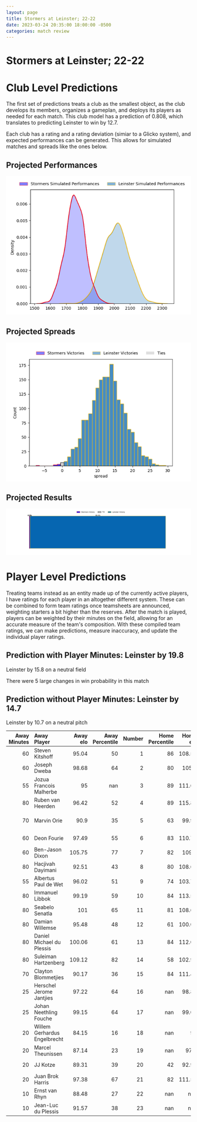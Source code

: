 ```yaml
---  
layout: page  
title: Stormers at Leinster; 22-22  
date: 2023-03-24 20:35:00 18:00:00 -0500  
categories: match review  
---
```

# Stormers at Leinster; 22-22

# Club Level Predictions


The first set of predictions treats a club as the smallest object, as the club develops its members, organizes a gameplan, and deploys its players as needed for each match. This club model has a prediction of 0.808, which translates to predicting Leinster to win by 12.7.

Each club has a rating and a rating deviation (simiar to a Glicko system), and expected performances can be generated. This allows for simulated matches and spreads like the ones below.
## Projected Performances


![Projected Performances](plots/performances_2023-03-24-Leinster-Stormers.png)
## Projected Spreads


![Projected Spreads](plots/spreads_2023-03-24-Leinster-Stormers.png)
## Projected Results


![Projected Results](plots/resultbar_2023-03-24-Leinster-Stormers.png)
# Player Level Predictions


Treating teams instead as an entity made up of the currently active players, I have ratings for each player in an altogether different system. These can be combined to form team ratings once teamsheets are announced, weighting starters a bit higher than the reserves. After the match is played, players can be weighted by their minutes on the field, allowing for an accurate measure of the team's composition. With these compiled team ratings, we can make predictions, measure inaccuracy, and update the individual player ratings.
## Prediction with Player Minutes: Leinster by 19.8


Leinster by 15.8 on a neutral field

There were 5 large changes in win probability in this match
## Prediction without Player Minutes: Leinster by 14.7


Leinster by 10.7 on a neutral pitch



|   Away Minutes | Away Player                  |   Away elo |   Away Percentile |   Number |   Home Percentile |   Home elo | Home Player          |   Home Minutes |
|---------------:|:-----------------------------|-----------:|------------------:|---------:|------------------:|-----------:|:---------------------|---------------:|
|             60 | Steven Kitshoff              |      95.04 |                50 |        1 |                86 |     108.57 | Michael Milne        |             61 |
|             60 | Joseph Dweba                 |      98.68 |                64 |        2 |                80 |     105.1  | John McKee           |             61 |
|             55 | Jozua Francois Malherbe      |      95    |               nan |        3 |                89 |     111.65 | Michael Ala'alatoa   |             61 |
|             80 | Ruben van Heerden            |      96.42 |                52 |        4 |                89 |     115.87 | Ross Molony          |             80 |
|             70 | Marvin Orie                  |      90.9  |                35 |        5 |                63 |      99.95 | Jason Howell Jenkins |             67 |
|             60 | Deon Fourie                  |      97.49 |                55 |        6 |                83 |     110.75 | Rhys Ruddock         |             61 |
|             60 | Ben-Jason Dixon              |     105.75 |                77 |        7 |                82 |     109.8  | Scott Penny          |             80 |
|             80 | Hacjivah Dayimani            |      92.51 |                43 |        8 |                80 |     108.65 | Max Deegan           |             80 |
|             55 | Albertus Paul de Wet         |      96.02 |                51 |        9 |                74 |     103.77 | Luke McGrath         |             67 |
|             80 | Immanuel Libbok              |      99.19 |                59 |       10 |                84 |     113.59 | Harry Byrne          |             80 |
|             80 | Seabelo Senatla              |     101    |                65 |       11 |                81 |     108.65 | Dave Kearney         |             80 |
|             80 | Damian Willemse              |      95.48 |                48 |       12 |                61 |     100.08 | Ciaran Frawley       |             80 |
|             80 | Daniel Michael du Plessis    |     100.06 |                61 |       13 |                84 |     112.05 | Liam Turner          |             80 |
|             80 | Suleiman  Hartzenberg        |     109.12 |                82 |       14 |                58 |     102.92 | Rob Russell          |             80 |
|             70 | Clayton Blommetjies          |      90.17 |                36 |       15 |                84 |     111.49 | Jordan Larmour       |             80 |
|             25 | Herschel Jerome Jantjies     |      97.22 |                64 |       16 |               nan |      98.81 | Vakh Abdaladze       |             19 |
|             25 | Johan Neethling Fouche       |      99.15 |                64 |       17 |               nan |      99.06 | Will Connors         |             19 |
|             20 | Willem Gerhardus Engelbrecht |      84.15 |                16 |       18 |               nan |      95    | Edward Byrne         |             19 |
|             20 | Marcel Theunissen            |      87.14 |                23 |       19 |               nan |      97.9  | Lee Barron           |             19 |
|             20 | JJ Kotze                     |      89.31 |                39 |       20 |                42 |      92.91 | Joe McCarthy         |             13 |
|             20 | Juan Brok Harris             |      97.38 |                67 |       21 |                82 |     111.56 | Brian Deeny          |             13 |
|             10 | Ernst van Rhyn               |      88.48 |                27 |       22 |               nan |     nan    | nan                  |            nan |
|             10 | Jean-Luc du Plessis          |      91.57 |                38 |       23 |               nan |     nan    | nan                  |            nan |

